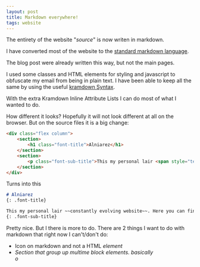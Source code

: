 ```yaml
---
layout: post
title: Markdown everywhere!
tags: website
---
```

The entirety of the website "*source*" is now writen in markdown.

I have converted most of the website to the [standard markdown language](https://www.markdownguide.org/basic-syntax/).

The blog post were already written this way, but not the main pages.

I used some classes and HTML elements for styling and javascript to obfuscate my email from being in plain text. I have been able to keep all the same by using the useful [kramdown Syntax](https://kramdown.gettalong.org/syntax.html).

With the extra Kramdown Inline Attribute Lists I can do most of what I wanted to do.

How different it looks? Hopefully it will not look different at all on the browser. But on the source files it is a big change:

```html
<div class="flex column">
    <section>
        <h1 class="font-title">Alniarez</h1>
    </section>
    <section>
        <p class="font-sub-title">This my personal lair <span style="text-decoration: line-through">constantly evolving website</span>. Here you can find all the stuff that comes out of my spare time: software, games, photography and other shenanigans.</p>
    </section>
</div>
```
Turns into this
```markdown
# Alniarez
{: .font-title}

This my personal lair ~~constantly evolving website~~. Here you can find all the stuff that comes out of my spare time: software, games, photography and other shenanigans.
{: .font-sub-title}
```

Pretty nice. But I there is more to do. There are 2 things I want to do with markdown that right now I can't/don't do:
* Icon on markdown and not a HTML <i> element
* Section that group up multime block elements. basically <div> o <section>






